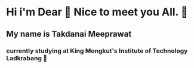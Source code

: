 # Hi i'm Dear 💪 Nice to meet you All. 🤣
## My name is Takdanai Meeprawat 
### currently studying at King Mongkut's Institute of Technology Ladkrabang 🏢
### 
